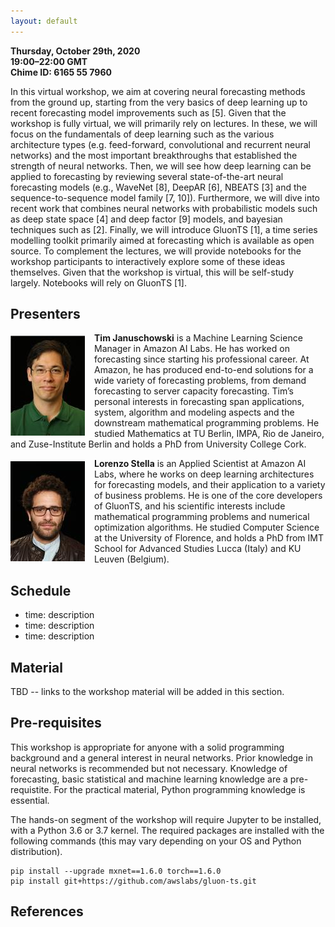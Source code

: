 ```yaml
---
layout: default
---
```


**Thursday, October 29th, 2020** <br>
**19:00–22:00 GMT** <br>
**Chime ID: 6165 55 7960**

In this virtual workshop, we aim at covering neural forecasting methods from the ground up, starting from the very basics of deep learning up to recent forecasting model improvements such as [5].
Given that the workshop is fully virtual, we will primarily rely on lectures.
In these, we will focus on the fundamentals of deep learning such as the various architecture types (e.g. feed-forward, convolutional and recurrent neural networks) and the most important breakthroughs that established the strength of neural networks.
Then, we will see how deep learning can be applied to forecasting by reviewing several state-of-the-art neural forecasting models (e.g., WaveNet [8], DeepAR [6], NBEATS [3] and the sequence-to-sequence model family [7, 10]).
Furthermore, we will dive into recent work that combines neural networks with probabilistic models such as deep state space [4] and deep factor [9] models, and bayesian techniques such as [2].
Finally, we will introduce GluonTS [1], a time series modelling toolkit primarily aimed at forecasting which is available as open source.
To complement the lectures, we will provide notebooks for the workshop participants to interactively explore some of these ideas themselves.
Given that the workshop is virtual, this will be self-study largely.
Notebooks will rely on GluonTS [1].

## Presenters

<p><img align="left" src="./assets/img/januschowski.jpeg" style="padding-right: 15px; padding-top: 5px;"/>
<b>Tim Januschowski</b> is a Machine Learning Science Manager in Amazon AI Labs. He has worked on forecasting since starting his professional career. At Amazon, he has produced end-to-end solutions for a wide variety of forecasting problems, from demand forecasting to server capacity forecasting. Tim’s personal interests in forecasting span applications, system, algorithm and modeling aspects and the downstream mathematical programming problems. He studied Mathematics at TU Berlin, IMPA, Rio de Janeiro, and Zuse-Institute Berlin and holds a PhD from University College Cork.
</p>

<p><img align="left" src="./assets/img/stella.jpeg" style="padding-right: 15px; padding-top: 5px;"/>
<b>Lorenzo Stella</b> is an Applied Scientist at Amazon AI Labs, where he works on deep learning architectures for forecasting models, and their application to a variety of business problems. He is one of the core developers of GluonTS, and his scientific interests include mathematical programming problems and numerical optimization algorithms. He studied Computer Science at the University of Florence, and holds a PhD from IMT School for Advanced Studies Lucca (Italy) and KU Leuven (Belgium).
</p>

## Schedule

* time: description
* time: description
* time: description

## Material

TBD -- links to the workshop material will be added in this section.

## Pre-requisites

This workshop is appropriate for anyone with a solid programming background and a general interest in neural networks. Prior knowledge in neural networks is recommended but not necessary.
Knowledge of forecasting, basic statistical and machine learning knowledge are a pre-requistite.
For the practical material, Python programming knowledge is essential.

The hands-on segment of the workshop will require Jupyter to be installed, with a Python 3.6 or 3.7 kernel.
The required packages are installed with the following commands (this may vary depending on your OS and Python distribution).

```
pip install --upgrade mxnet==1.6.0 torch==1.6.0
pip install git+https://github.com/awslabs/gluon-ts.git
```

## References
